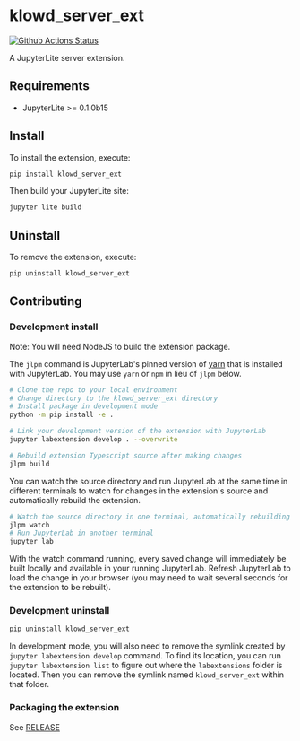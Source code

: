 # klowd_server_ext

[![Github Actions Status](https://github.com/github_username/klowd_server_ext/workflows/Build/badge.svg)](https://github.com/github_username/klowd_server_ext/actions/workflows/build.yml)

A JupyterLite server extension.

## Requirements

- JupyterLite >= 0.1.0b15

## Install

To install the extension, execute:

```bash
pip install klowd_server_ext
```

Then build your JupyterLite site:

```bash
jupyter lite build
```

## Uninstall

To remove the extension, execute:

```bash
pip uninstall klowd_server_ext
```

## Contributing

### Development install

Note: You will need NodeJS to build the extension package.

The `jlpm` command is JupyterLab's pinned version of
[yarn](https://yarnpkg.com/) that is installed with JupyterLab. You may use
`yarn` or `npm` in lieu of `jlpm` below.

```bash
# Clone the repo to your local environment
# Change directory to the klowd_server_ext directory
# Install package in development mode
python -m pip install -e .

# Link your development version of the extension with JupyterLab
jupyter labextension develop . --overwrite

# Rebuild extension Typescript source after making changes
jlpm build
```

You can watch the source directory and run JupyterLab at the same time in different terminals to watch for changes in the extension's source and automatically rebuild the extension.

```bash
# Watch the source directory in one terminal, automatically rebuilding when needed
jlpm watch
# Run JupyterLab in another terminal
jupyter lab
```

With the watch command running, every saved change will immediately be built locally and available in your running JupyterLab. Refresh JupyterLab to load the change in your browser (you may need to wait several seconds for the extension to be rebuilt).

### Development uninstall

```bash
pip uninstall klowd_server_ext
```

In development mode, you will also need to remove the symlink created by `jupyter labextension develop`
command. To find its location, you can run `jupyter labextension list` to figure out where the `labextensions`
folder is located. Then you can remove the symlink named `klowd_server_ext` within that folder.

### Packaging the extension

See [RELEASE](RELEASE.md)
